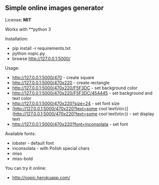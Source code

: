 Simple online images generator
------------------------------

License: **MIT**

Works with **python 3

Installation:

* pip install -r requirements.txt
* python nopic.py
* browse http://127.0.0.1:5000/

Usage:
* http://127.0.0.1:5000/470 - create square
* http://127.0.0.1:5000/470x220 - create rectangle
* http://127.0.0.1:5000/470x220/F5F3DC - set background color
* http://127.0.0.1:5000/470x220/F5F3DC/454445 - set background and text color
* http://127.0.0.1:5000/470x220?size=24 - set font size
* [http://127.0.0.1:5000/470x220?text=some cool text\n\n:)](http://127.0.0.1:5000/470x220?text=some cool text\\n\\n:\)) - set display text
* http://127.0.0.1:5000/470x220?font=inconsolata - set font

Available fonts:
* lobster - default font
* inconsolata - with Polish special chars
* miso
* miso-bold


You can try it online:

* http://nopic.herokuapp.com/
